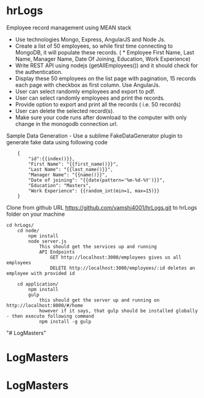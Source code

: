# hrLogs
Employee record management using MEAN stack

* Use technologies Mongo, Express, AngularJS and Node Js.
* Create a list of 50 employees, so while first time connecting to MongoDB, it will populate these records. ( * Employee First Name, Last Name, Manager Name, Date Of Joining, Education, Work Experience)
* Write REST API using nodejs (getAllEmployees()) and it should check for the authentication.
* Display these 50 employees on the list page with pagination, 15 records each page with checkbox as first column. Use AngularJs.
* User can select randomly employees and export to pdf.
* User can select randomly employees and print the records.
* Provide option to export and print all the records ( i.e. 50 records)
* User can delete the selected record(s).
* Make sure your code runs after download to the computer with only change in the monogodb connection url.


Sample Data Generation - Use a sublime FakeDataGenerator plugin to generate fake data using following code
		
		{
            "id":{{index()}},
            "First Name": "{{first_name()}}",
            "Last Name": "{{last_name()}}",
            "Manager Name": "{{name()}}",
            "Date of joining": "{{date(pattern='%m-%d-%Y')}}",
            "Education": "Masters",
            "Work Experience": {{random_int(min=1, max=15)}}
        }

Clone from github URL https://github.com/vamshi4001/hrLogs.git to hrLogs folder on your machine
```
cd hrLogs/
	cd node/
		npm install
		node server.js
			This should get the services up and running
			API Endpoints
				GET http://localhost:3000/employees	gives us all employees
				DELETE http://localhost:3000/employees/:id deletes an employee with provided id

	cd application/
		npm install
		gulp
			this should get the server up and running on http://localhost:8000/#/home
			however if it says, that gulp should be installed globally - then execute following command
			npm install -g gulp

```




"# LogMasters" 
# LogMasters
# LogMasters
